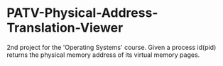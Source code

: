 # PATV-Physical-Address-Translation-Viewer
2nd project for the 'Operating Systems' course. Given a process id(pid) returns the physical memory address of its virtual memory pages.
